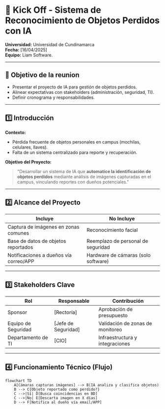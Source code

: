 # 🚀 Kick Off - Sistema de Reconocimiento de Objetos Perdidos con IA  
**Universidad:** Universidad de Cundinamarca  
**Fecha:** [16/04/2025]  
**Equipo:** Liam Software.  

---

## 🎯 Objetivo de la reunion
- Presentar el proyecto de IA para gestión de objetos perdidos.  
- Alinear expectativas con stakeholders (administración, seguridad, TI).  
- Definir cronograma y responsabilidades.  

---

## 1️⃣ Introducción  
**Contexto:**  
- Pérdida frecuente de objetos personales en campus (mochilas, celulares, llaves).  
- Falta de un sistema centralizado para reporte y recuperación.  

**Objetivo del Proyecto:**  
> "Desarrollar un sistema de IA que **automatice la identificación de objetos perdidos** mediante análisis de imágenes capturadas en el campus, vinculando reportes con dueños potenciales."  

---

## 2️⃣ Alcance del Proyecto  
| **Incluye**                                   | **No Incluye**                     |  
|-----------------------------------------------|------------------------------------|  
| Captura de imágenes en zonas comunes          | Reconocimiento facial              |  
| Base de datos de objetos reportados           | Reemplazo de personal de seguridad |  
| Notificaciones a dueños vía correo/APP        | Hardware de cámaras (solo software)|  

---

## 3️⃣ Stakeholders Clave  
| **Rol**                | **Responsable**      | **Contribución**                          |  
|------------------------|----------------------|-------------------------------------------|  
| Sponsor                | [Rectoría]           | Aprobación de presupuesto                 |  
| Equipo de Seguridad    | [Jefe de Seguridad]  | Validación de zonas de monitoreo          |  
| Departamento de TI     | [CIO]                | Infraestructura y integraciones           |  

---

## 4️⃣ Funcionamiento Técnico (Flujo)  
```mermaid
flowchart TD
    A[Cámaras capturan imágenes] --> B(IA analiza y clasifica objetos)
    B --> C{Objeto reportado como perdido?}
    C -->|Sí| D[Busca coincidencias en BD]
    C -->|No| E[Descarta imagen en X días]
    D --> F[Notifica al dueño vía email/APP]